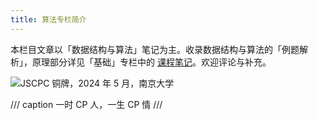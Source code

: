 ```yaml
---
title: 算法专栏简介
---
```


本栏目文章以「数据结构与算法」笔记为主。收录数据结构与算法的「例题解析」，原理部分详见「基础」专栏中的 [课程笔记](../base/ds-and-algo/index.md)。欢迎评论与补充。

![JSCPC 铜牌，2024 年 5 月，南京大学](https://dwj-oss.oss-cn-nanjing.aliyuncs.com/images/202501302213245.png)

/// caption
一时 CP 人，一生 CP 情
///
